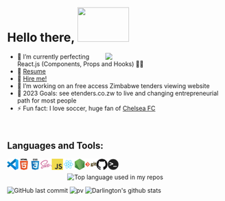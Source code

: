 # Hello there, <img src="https://media.giphy.com/media/bcKmIWkUMCjVm/giphy.gif" width="120px" height="80px" top="0px"/>

<img align='right' src="https://media.giphy.com/media/gh0RRgkTXedvF0pDc0/giphy.gif" width="275px" />

- 🔭 I’m currently perfecting React.js (Components, Props and Hooks) 🐱‍🏍
- 🌱 [Resume](https://github.com/Bvudzijena/)
- 👔 [Hire me!](https://github.com/Bvudzijena/)
- 👯 I’m working on an free access Zimbabwe tenders viewing website
- 🥅 2023 Goals: see etenders.co.zw to live and changing entrepreneurial path for most people 
- ⚡ Fun fact: I love soccer, huge fan of <a href="https://www.chelseafc.com/en">Chelsea FC</a>
<br />

## Languages and Tools:  
<img align="left" alt="Visual Studio Code" width="26px" src="https://raw.githubusercontent.com/github/explore/80688e429a7d4ef2fca1e82350fe8e3517d3494d/topics/visual-studio-code/visual-studio-code.png" />
<img align="left" alt="HTML5" width="26px" src="https://raw.githubusercontent.com/github/explore/80688e429a7d4ef2fca1e82350fe8e3517d3494d/topics/html/html.png" />
<img align="left" alt="CSS3" width="26px" src="https://raw.githubusercontent.com/github/explore/80688e429a7d4ef2fca1e82350fe8e3517d3494d/topics/css/css.png" />
<img align="left" alt="Sass" width="26px" src="https://raw.githubusercontent.com/github/explore/80688e429a7d4ef2fca1e82350fe8e3517d3494d/topics/sass/sass.png" />
<img align="left" alt="JavaScript" width="26px" src="https://raw.githubusercontent.com/github/explore/80688e429a7d4ef2fca1e82350fe8e3517d3494d/topics/javascript/javascript.png" />
<img align="left" alt="React" width="26px" src="https://raw.githubusercontent.com/github/explore/80688e429a7d4ef2fca1e82350fe8e3517d3494d/topics/react/react.png" />
<img align="left" alt="Node.js" width="26px" src="https://raw.githubusercontent.com/github/explore/80688e429a7d4ef2fca1e82350fe8e3517d3494d/topics/nodejs/nodejs.png" />
<img align="left" alt="Git" width="26px" src="https://raw.githubusercontent.com/github/explore/80688e429a7d4ef2fca1e82350fe8e3517d3494d/topics/git/git.png" />
<img align="left" alt="GitHub" width="26px" src="https://raw.githubusercontent.com/github/explore/78df643247d429f6cc873026c0622819ad797942/topics/github/github.png" />
<img align="left" alt="Terminal" width="26px" src="https://raw.githubusercontent.com/github/explore/80688e429a7d4ef2fca1e82350fe8e3517d3494d/topics/terminal/terminal.png" />

<br />
<br />

<!--  <img align="left" alt="Darlington Bvudzijena | Twitter" width="22px" src="https://raw.githubusercontent.com/peterthehan/peterthehan/master/assets/twitter.svg" />
</a>
<a href="www.linkedin.com/in/darlington-bvudzijena-336a3350">
  <img align="left" alt="Darlington's LinkedIn" width="22px" src="https://raw.githubusercontent.com/peterthehan/peterthehan/master/assets/linkedin.svg" />
</a>
<br />
-->

<div align="center">
  <img width="" src="https://github-readme-stats.vercel.app/api/top-langs/?username=Bvudzijena&layout=compact&hide_title=1&card_width=300" alt="Top language used in my repos" />
  <br />
</div>

 
![GitHub last commit](https://img.shields.io/github/last-commit/Bvudzijena/Bvudzijena)
![pv](https://pageview.vercel.app/?github_user=Bvudzijena)
![Darlington's github stats](https://bad-apple-github-readme.vercel.app/api?show_bg=1&username=Bvudzijena)










